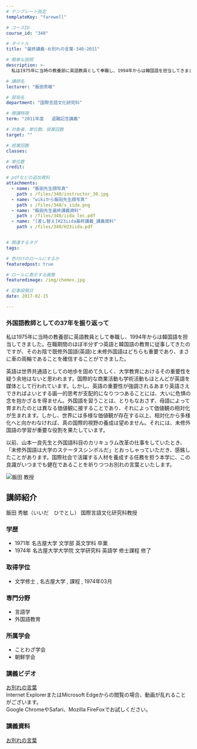 ```yaml
---
# テンプレート指定
templateKey: "farewell"

# コースID
course_id: "340"

# タイトル
title: "最終講義-お別れの言葉-340-2011"

# 簡単な説明
description: >-
  私は1975年に当時の教養部に英語教員として奉職し、1994年からは韓国語を担当してきました。在職期間のほぼ半分ずつ英語と韓国語の教育に従事してきたのですが、そのお陰で既修外国語(英語)と未修外国...

# 講師名
lecturer: "飯田秀敏"

# 部局名
department: "国際言語文化研究科"

# 開講時限
term: "2011年度	退職記念講義"

# 対象者、単位数、授業回数
target: ""

# 授業回数
classes: 

# 単位数
credit: 

# pdfなどの追加資料
attachments: 
  - name: "飯田先生顔写真" 
    path : /files/340/instructor_30.jpg
  - name: "wikiから飯田先生顔写真" 
    path : /files/340/s_iida.png
  - name: "飯田先生最終講義資料" 
    path : /files/340/iida_lec.pdf
  - name: "[差し替え]H23iida最終講義_講義資料" 
    path : /files/340/H23iida.pdf


# 関連するタグ
tags:

# 色付けのロールにするか
featuredpost: true

# ロールに表示する画像
featuredimage: /img/chemex.jpg

# 記事投稿日
date: 2017-02-15

---
```

### 外国語教師としての37年を振り返って

私は1975年に当時の教養部に英語教員として奉職し、1994年からは韓国語を担当してきました。在職期間のほぼ半分ずつ英語と韓国語の教育に従事してきたのですが、そのお陰で既修外国語(英語)と未修外国語はどちらも重要であり、まさに車の両輪であることを確信することができました。 

英語は世界共通語としての地歩を固めて久しく、大学教育におけるその重要性を疑う余地はないと思われます。国際的な商業活動も学術活動もほとんどが英語を媒体として行われています。しかし、英語の重要性が強調されるあまり英語さえできればよいとする画一的思考が支配的になりつつあることには、大いに危惧の念を抱かざるを得ません。外国語を習うことは、とりもなおさず、母語によって育まれたのとは異なる価値観に接することであり、それによって価値観の相対化が生まれます。しかし、世界には多様な価値観が存在する以上、相対化から多様化へと向かわなければ、真の国際的視野の養成は望めません。それには、未修外国語の学習が重要な役割を果たしています。 

以前、山本一良先生と外国語科目のカリキュラム改革の仕事をしていたとき、「未修外国語は大学のステータスシンボルだ」とおっしゃっていただき、感銘したことがあります。国際社会で活躍する人材を養成する任務を担う本学に、この良識がいつまでも健在であることを祈りつつお別れの言葉といたします。

![飯田 教授](/files/340/s_iida.png) 
## 講師紹介

飯田 秀敏（いいだ　ひでとし） 国際言語文化研究科教授 

### 学歴

  * 1971年 名古屋大学 文学部 英文学科 卒業
  * 1974年 名古屋大学大学院 文学研究科 英語学 修士課程 修了

### 取得学位

  * 文学修士 , 名古屋大学 , 課程 , 1974年03月

### 専門分野

  * 言語学
  * 外国語教育

### 所属学会

  * ことわざ学会 
  * 朝鮮学会
### 講義ビデオ

[お別れの言葉](http://nuvideo.media.nagoya-u.ac.jp/embed/765d7a758152b9ad322249665d543ab307e7a170)  
Internet ExplorerまたはMicrosoft Edgeからの閲覧の場合、動画が乱れることがございます。  
Google ChromeやSafari、Mozilla FireFoxでお試しください。 

### 講義資料


[お別れの言葉](/files/340/H23iida.pdf) 
